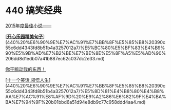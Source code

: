 # 440 搞笑经典

[2015年度最佳小说——](440%20%E6%90%9E%E7%AC%91%E7%BB%8F%E5%85%B8%20390c55c6dd4343fd8b51b4a3257012a7/2015%E5%B9%B4%E5%BA%A6%E6%9C%80%E4%BD%B3%E5%B0%8F%E8%AF%B4%E2%80%94%E2%80%94%2047deb07f869c43e8aae671614d15a75e.md)

[**[开心乐园精美句子](http://hexie.me/2010/08/29/jmjz/)**](440%20%E6%90%9E%E7%AC%91%E7%BB%8F%E5%85%B8%20390c55c6dd4343fd8b51b4a3257012a7/%E5%BC%80%E5%BF%83%E4%B9%90%E5%9B%AD%E7%B2%BE%E7%BE%8E%E5%8F%A5%E5%AD%90%206dd8d1edb07a41b887ec62c037dc2e33.md)

[你干嘛动我的东西！](440%20%E6%90%9E%E7%AC%91%E7%BB%8F%E5%85%B8%20390c55c6dd4343fd8b51b4a3257012a7/%E4%BD%A0%E5%B9%B2%E5%98%9B%E5%8A%A8%E6%88%91%E7%9A%84%E4%B8%9C%E8%A5%BF%EF%BC%81%2026350b3a18b4415fae037a680a7e89a3.md)

[[十一个笑话.领悟人生](http://womai8.com/?p=2414)](440%20%E6%90%9E%E7%AC%91%E7%BB%8F%E5%85%B8%20390c55c6dd4343fd8b51b4a3257012a7/%E5%8D%81%E4%B8%80%E4%B8%AA%E7%AC%91%E8%AF%9D%20%E9%A2%86%E6%82%9F%E4%BA%BA%E7%94%9F%20b01bbd6a51d94e8db9c77c958ddd4aa4.md)